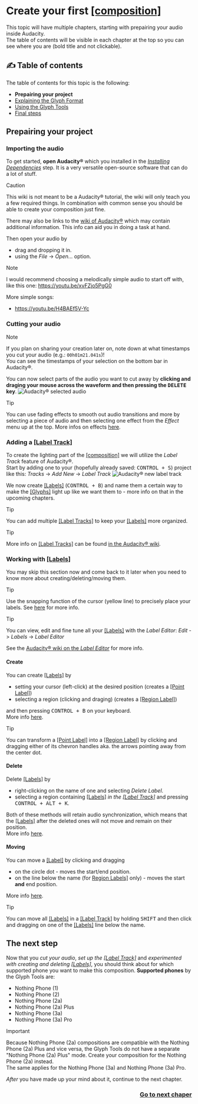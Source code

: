 # Create your first [\[composition\]](../1_Terminology.md#compositioncompositions)
This topic will have multiple chapters, starting with prepairing your audio inside Audacity.  
The table of contents will be visible in each chapter at the top so you can see where you are (bold title and not clickable).

## :writing_hand: Table of contents
The table of contents for this topic is the following:
- **Prepairing your project**
- [Explaining the Glyph Format](./1_Explaining%20the%20Glyph%20Format.md)
- [Using the Glyph Tools](./2_Using%20the%20Glyph%20Tools.md)
- [Final steps](./3_Final%20steps.md)

## Prepairing your project
### Importing the audio
To get started, **open Audacity&reg;** which you installed in the [*Installing Dependencies*](../3_Installing%20Dependencies/README.md) step. It is a very versatile open-source software that can do a lot of stuff.

> [!CAUTION]
> This wiki is not meant to be a Audacity&reg; tutorial, the wiki will only teach you a few required things. In combination with common sense you should be able to create your composition just fine.
>
> There may also be links to the [wiki of Audacity&reg;](https://manual.audacityteam.org/index.html) which may contain additional information. This info can aid you in doing a task at hand.

Then open your audio by
* drag and dropping it in.
* using the *File* -> *Open...* option.

> [!NOTE]
> I would recommend choosing a melodically simple audio to start off with, like this one: https://youtu.be/xvFZjo5PgG0
>
> More simple songs:
> * https://youtu.be/H4BAEf5V-Yc

### Cutting your audio
> [!NOTE]
> If you plan on sharing your creation later on, note down at what timestamps you cut your audio (e.g.: `00h01m21.041s`)!  
> You can see the timestamps of your selection on the bottom bar in Audacity&reg;.

You can now select parts of the audio you want to cut away by **clicking and draging your mouse across the waveform and then pressing the <kbd>DELETE</kbd> key**.
![Audacity&reg; selected audio](./assets/Audacity%20selected%20audio.png)

> [!TIP]
> You can use fading effects to smooth out audio transitions and more by selecting a piece of audio and then selecting one effect from the *Effect* menu up at the top. More infos on effects [here](https://manual.audacityteam.org/man/effect_menu.html).

### Adding a [\[Label Track\]](../1_Terminology.md#label-track)
To create the lighting part of the [\[composition\]](../1_Terminology.md#compositioncompositions) we will utilize the *Label Track* feature of Audacity&reg;.  
Start by adding one to your (hopefully already saved: <kbd>CONTROL + S</kbd>) project like this: *Tracks* -> *Add New* -> *Label Track*
![Audacity&reg; new label track](./assets/Audacity%20add%20new%20label%20track.png)

We now create [\[Labels\]](../1_Terminology.md#label) (<kbd>CONTROL + B</kbd>) and name them a certain way to make the [\[Glyphs\]](../1_Terminology.md#glyphs) light up like we want them to - more info on that in the upcoming chapters.

> [!TIP]
> You can add multiple [\[Label Tracks\]](../1_Terminology.md#label-track) to keep your [\[Labels\]](../1_Terminology.md#label) more organized.

> [!TIP]
> More info on [\[Label Tracks\]](../1_Terminology.md#label-track) can be found [in the Audacity&reg; wiki](https://manual.audacityteam.org/man/label_tracks.html).

### Working with [\[Labels\]](../1_Terminology.md#label)
You may skip this section now and come back to it later when you need to know more about creating/deleting/moving them.

> [!TIP]
> Use the snapping function of the cursor (yellow line) to precisely place your labels. See [here](https://manual.audacityteam.org/man/boundary_snap_guides.html) for more info.

> [!TIP]
> You can view, edit and fine tune all your [\[Labels\]](../1_Terminology.md#label) with the *Label Editor*: *Edit* -> *Labels* -> *Label Editor*
>
> See the [Audacity&reg; wiki on the *Label Editor*](https://manual.audacityteam.org/man/labels_editor.html) for more info.

#### Create
You can create [\[Labels\]](../1_Terminology.md#label) by
* setting your cursor (left-click) at the desired position (creates a [\[Point Label\]](../1_Terminology.md#point-label))
* selecting a region (clicking and draging) (creates a [\[Region Label\]](../1_Terminology.md#region-label))

and then pressing <kbd>CONTROL + B</kbd> on your keyboard.  
More info [here](https://manual.audacityteam.org/man/label_tracks.html#Creating_and_selecting_Labels).

> [!TIP]
> You can transform a [\[Point Label\]](../1_Terminology.md#point-label) into a [\[Region Label\]](../1_Terminology.md#region-label) by clicking and dragging either of its chevron handles aka. the arrows pointing away from the center dot.

#### Delete
Delete [\[Labels\]](../1_Terminology.md#label) by
* right-clicking on the name of one and selecting *Delete Label*.
* selecting a region containing [\[Labels\]](../1_Terminology.md#label) *in the [\[Label Track\]](../1_Terminology.md#label-track)* and pressing <kbd>CONTROL + ALT + K</kbd>.

Both of these methods will retain audio synchronization, which means that the [\[Labels\]](../1_Terminology.md#label) after the deleted ones will not move and remain on their position.  
More info [here](https://manual.audacityteam.org/man/label_tracks.html#Removing_Labels_only).

#### Moving
You can move a [\[Label\]](../1_Terminology.md#label) by clicking and dragging
* on the circle dot - moves the start/end position.
* on the line below the name (for [Region Labels\]](../1_Terminology.md#region-label) only) - moves the start **and** end position.

More info [here](https://manual.audacityteam.org/man/label_tracks.html#Editing.2C_resizing_and_moving_Labels).

> [!TIP]
> You can move all [\[Labels\]](../1_Terminology.md#label) in a [\[Label Track\]](../1_Terminology.md#label-track) by holding <kbd>SHIFT</kbd> and then click and dragging on one of the [\[Labels\]](../1_Terminology.md#label) line below the name.

## The next step
Now that you *cut your audio*, *set up the [\[Label Track\]](../1_Terminology.md#label-track)* and *experimented with creating and deleting [\[Labels\]](../1_Terminology.md#label)*, you should think about for which supported phone you want to make this composition. **Supported phones** by the Glyph Tools are:
* Nothing Phone (1)
* Nothing Phone (2)
* Nothing Phone (2a)
* Nothing Phone (2a) Plus
* Nothing Phone (3a)
* Nothing Phone (3a) Pro

> [!IMPORTANT]
> Because Nothing Phone (2a) compositions are compatible with the Nothing Phone (2a) Plus and vice versa, the Glyph Tools do not have a separate "Nothing Phone (2a) Plus" mode. Create your composition for the Nothing Phone (2a) instead.  
The same applies for the Nothing Phone (3a) and Nothing Phone (3a) Pro.

*After* you have made up your mind about it, continue to the next chapter.
<div align="right"><h3><a href="1_Explaining the Glyph Format.md">Go to next chaper</a></h3></div>